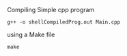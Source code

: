 Compiling Simple cpp program

```
g++ -o shellCompiledProg.out Main.cpp
```

using a Make file

```
make
``` 